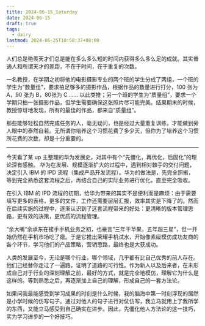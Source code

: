 ```yaml
---
title: 2024-06-15_Saturday
date: 2024-06-15
draft: true
tags:
  - dairy
lastmod: 2024-06-25T10:58:37+08:00
---
```

人们总是艳羨天才们总是能在多么多么短的时间内获得多么多么足的成就。其实普通人和所谓天才的差距，不在于时间，在于重复的次数。

一名教授，在学期之初将他的电影摄影专业的两个班的学生分成了两组，一个班的学生为“数量组”，要求拍足够多的摄影作品，根据作品的数量进行打分，100 张为 A，90 张为 B，80张为 C …… 以此类推；另一个班的学生为“质量组”，要求一个学期只拍一张摄影作品，但学生需要确保这张照片尽可能完美。结果期末的时候，教授惊讶地发现，所有的最佳的作品，都来自“质量组”。

那些能够轻松自然完成任务的人，毫无疑问，也是经过大量重复训练，才能做到旁人眼中的泰然自若。无所谓你培养这个习惯花费了多少天，但你为了培养这个习惯所花费的次数，却是十分重要的。

---

今天看了某 up 主整理的华为发展史，对其中有个“先僵化，再优化，后固化”的理论深有感触。
华为在发展、规模逐渐扩大的过程中，遇到相对棘手的交付问题，决定引入 IBM 的 IPD 流程（集成产品开发流程）。华为的做法是，先完全照搬，等到完全熟悉这套流程之后，再结合自己的实际业务进行优化，直至完全吸收。

在引入 IBM 的 IPD 流程的初期，给华为带来的其实不是便利而是麻烦：由于需要填写更多的表格，更多的文件，工作还需要层层汇报，效率其实是下降了的。然而在后续实施的过程中，逐渐认识到了这套流程带来的好处：更清晰的版本管理思路，更有效的决策，更优质的流程管理。

“余大嘴“余承东在接手手机业务之初，也豪言”三年干苹果，五年超三星“，但一开始仍然在手机市场吃了瘪。于是它推出荣耀手机试水，开始像素级模仿成功友商的各个环节，学习他们的产品策略，营销思路，最终也是大获成功。

人类的发展至今，无论是哪个行业，哪个领域，几乎都有比自己优秀的前人存在。他们己经替你走过了一遍路，证明了道路的可行性。作为新人以及后来者，在未形成自己对于行业的深刻理解之前，最好的方式，就是完全地模仿，理解它为什么是这样的。等到熟悉之后，再逐渐加上自己的理解，形成自己的一套方法论。

如果问我最能感受到学习成果的时刻是什么时候，我的脑海中第一时刻浮现的居然是小学时候的仿写句子。通过对他人的句子进行对仗仿写，我立马就用上了我所学的东西，又能立马感受到自己确实在进步。因此，先僵化他人方法论的这一技巧，实为学习进步的一个好技巧。